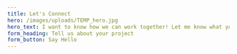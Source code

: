 ```yaml
---
title: Let's Connect
hero: /images/uploads/TEMP_hero.jpg
hero_text: I want to know how we can work together! Let me know what you need help with and I'll be in touch right away.
form_heading: Tell us about your project
form_button: Say Hello
---
```

